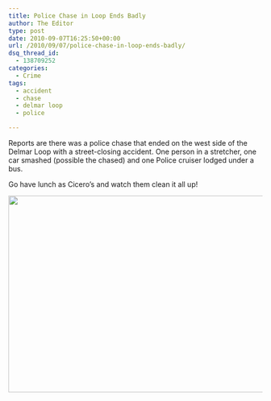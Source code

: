 ```yaml
---
title: Police Chase in Loop Ends Badly
author: The Editor
type: post
date: 2010-09-07T16:25:50+00:00
url: /2010/09/07/police-chase-in-loop-ends-badly/
dsq_thread_id:
  - 138709252
categories:
  - Crime
tags:
  - accident
  - chase
  - delmar loop
  - police

---
```

Reports are there was a police chase that ended on the west side of the Delmar Loop with a street-closing accident. One person in a stretcher, one car smashed (possible the chased) and one Police cruiser lodged under a bus.

Go have lunch as Cicero&#8217;s and watch them clean it all up!

[<img class="aligncenter size-full wp-image-6647" title="Back Camera" src="http://media.punchingkitty.com/wordpress/2010/09/delmar_accident.jpg" alt="" width="600" height="391" />][1]

 [1]: http://media.punchingkitty.com/wordpress/2010/09/delmar_accident.jpg